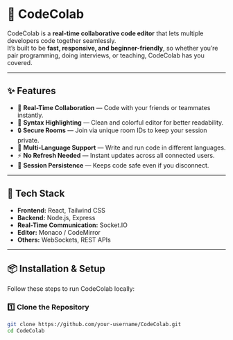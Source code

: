 # 🚀 CodeColab

CodeColab is a **real-time collaborative code editor** that lets multiple developers code together seamlessly.  
It’s built to be **fast, responsive, and beginner-friendly**, so whether you’re pair programming, doing interviews, or teaching, CodeColab has you covered.

---

## ✨ Features

- 📡 **Real-Time Collaboration** — Code with your friends or teammates instantly.
- 🎨 **Syntax Highlighting** — Clean and colorful editor for better readability.
- 🔒 **Secure Rooms** — Join via unique room IDs to keep your session private.
- 📝 **Multi-Language Support** — Write and run code in different languages.
- ⚡ **No Refresh Needed** — Instant updates across all connected users.
- 💾 **Session Persistence** — Keeps code safe even if you disconnect.

---

## 📂 Tech Stack

- **Frontend:** React, Tailwind CSS
- **Backend:** Node.js, Express
- **Real-Time Communication:** Socket.IO
- **Editor:** Monaco / CodeMirror
- **Others:** WebSockets, REST APIs

---

## 📦 Installation & Setup

Follow these steps to run CodeColab locally:

### 1️⃣ Clone the Repository
```bash
git clone https://github.com/your-username/CodeColab.git
cd CodeColab

